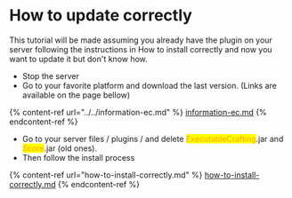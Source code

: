 # How to update correctly

This tutorial will be made assuming you already have the plugin on your server following the instructions in How to install correctly and now you want to update it but don't know how.

* Stop the server
* Go to your favorite platform and download the last version. (Links are available on the page bellow)

{% content-ref url="../../information-ec.md" %}
[information-ec.md](../../information-ec.md)
{% endcontent-ref %}

* Go to your server files / plugins / and delete <mark style="color:orange;">ExecutableCrafting</mark>.jar and <mark style="color:orange;">Score</mark>.jar (old ones).
* Then follow the install process

{% content-ref url="how-to-install-correctly.md" %}
[how-to-install-correctly.md](how-to-install-correctly.md)
{% endcontent-ref %}
